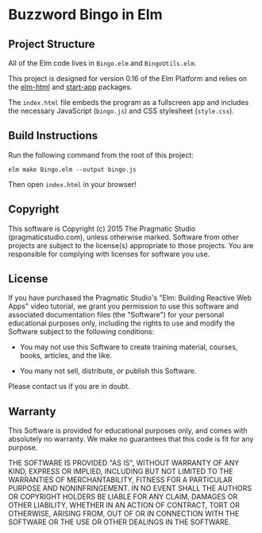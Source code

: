 # Buzzword Bingo in Elm

## Project Structure

All of the Elm code lives in `Bingo.elm` and `BingoUtils.elm`.

This project is designed for version 0.16 of the Elm Platform and relies on the [elm-html](http://package.elm-lang.org/packages/evancz/elm-html/4.0.2/) and [start-app](http://package.elm-lang.org/packages/evancz/start-app/2.0.2/) packages. 

The `index.html` file embeds the program as a fullscreen app and includes
the necessary JavaScript (`bingo.js`) and CSS stylesheet (`style.css`).

## Build Instructions

Run the following command from the root of this project:

```
elm make Bingo.elm --output bingo.js
```

Then open `index.html` in your browser!

## Copyright

This software is Copyright (c) 2015 The Pragmatic Studio
(pragmaticstudio.com), unless otherwise marked. Software from
other projects are subject to the license(s) appropriate to those
projects. You are responsible for complying with licenses for
software you use.

## License

If you have purchased the Pragmatic Studio's "Elm: Building Reactive 
Web Apps" video tutorial, we grant you permission to use this software and 
associated documentation files (the "Software") for your personal 
educational purposes only, including the rights to use and modify the 
Software subject to the following conditions:

- You may not use this Software to create training material,
  courses, books, articles, and the like.

- You many not sell, distribute, or publish this Software.

Please contact us if you are in doubt.

## Warranty

This Software is provided for educational purposes only, and comes
with absolutely no warranty. We make no guarantees that this code
is fit for any purpose.

THE SOFTWARE IS PROVIDED "AS IS", WITHOUT WARRANTY OF ANY KIND,
EXPRESS OR IMPLIED, INCLUDING BUT NOT LIMITED TO THE WARRANTIES OF
MERCHANTABILITY, FITNESS FOR A PARTICULAR PURPOSE AND
NONINFRINGEMENT. IN NO EVENT SHALL THE AUTHORS OR COPYRIGHT
HOLDERS BE LIABLE FOR ANY CLAIM, DAMAGES OR OTHER LIABILITY,
WHETHER IN AN ACTION OF CONTRACT, TORT OR OTHERWISE, ARISING FROM,
OUT OF OR IN CONNECTION WITH THE SOFTWARE OR THE USE OR OTHER
DEALINGS IN THE SOFTWARE.
